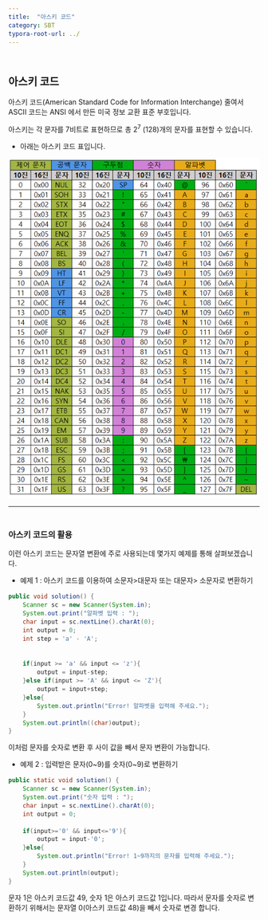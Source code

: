 ```yaml
---
title:  "아스키 코드"
category: SBT
typora-root-url: ../
---
```


## <br>아스키 코드

아스키 코드(American Standard Code for Information Interchange) 줄여서 ASCII 코드는 ANSI 에서 만든 미국 정보 교환 표준 부호입니다.

아스키는 각 문자를 7비트로 표현하므로 총 2<sup>7</sup> (128)개의 문자를 표현할 수 있습니다.

- 아래는 아스키 코드 표입니다.



<img src="/images/2023-11-09-codingSBT-ASCII/ascii.png" alt="ascii"  />

***



### <br>아스키 코드의 활용

이런 아스키 코드는 문자열 변환에 주로 사용되는데 몇가지 예제를 통해 살펴보겠습니다.

- 예제 1 : 아스키 코드를 이용하여 소문자>대문자 또는 대문자> 소문자로 변환하기

```java
public void solution() {
    Scanner sc = new Scanner(System.in);
    System.out.print("알파벳 입력 : ");
    char input = sc.nextLine().charAt(0);
    int output = 0;
    int step = 'a' - 'A';

    
    if(input >= 'a' && input <= 'z'){
        output = input-step;
    }else if(input >= 'A' && input <= 'Z'){
        output = input+step;
    }else{
        System.out.println("Error! 알파벳을 입력해 주세요.");
    }
    System.out.println((char)output);
}
```

이처럼 문자를 숫자로 변환 후 사이 값을 빼서 문자 변환이 가능합니다.



- 예제 2 : 입력받은 문자(0~9)를 숫자(0~9)로 변환하기

```java
public static void solution() {
    Scanner sc = new Scanner(System.in);
    System.out.print("숫자 입력 : ");
    char input = sc.nextLine().charAt(0);
    int output = 0;

    if(input>='0' && input<='9'){
        output = input-'0';
    }else{
        System.out.println("Error! 1~9까지의 문자를 입력해 주세요.");
    }
    System.out.println(output);
}
```

문자 1은 아스키 코드값 49, 숫자 1은 아스키 코드값 1입니다.
따라서 문자를 숫자로 변환하기 위해서는 문자열 0(아스키 코드값 48)을 빼서 숫자로 변경 합니다.
